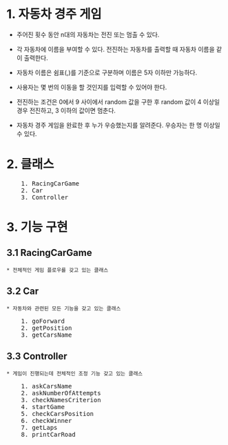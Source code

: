 # 1. 자동차 경주 게임

* 주어진 횟수 동안 n대의 자동차는 전진 또는 멈출 수 있다.

* 각 자동차에 이름을 부여할 수 있다. 전진하는 자동차를 출력할 때 자동차 이름을 같이 출력한다.

* 자동차 이름은 쉼표(,)를 기준으로 구분하며 이름은 5자 이하만 가능하다.

* 사용자는 몇 번의 이동을 할 것인지를 입력할 수 있어야 한다.

* 전진하는 조건은 0에서 9 사이에서 random 값을 구한 후 random 값이 4 이상일 경우 전진하고,
 3 이하의 값이면 멈춘다.

* 자동차 경주 게임을 완료한 후 누가 우승했는지를 알려준다. 우승자는 한 명 이상일 수 있다.

#

# 2. 클래스
<pre>
    1. RacingCarGame
    2. Car
    3. Controller
</pre>

# 3. 기능 구현

## 3.1 RacingCarGame
    * 전체적인 게임 플로우를 갖고 있는 클래스

## 3.2 Car
    * 자동차와 관련된 모든 기능을 갖고 있는 클래스
<pre>
    1. goForward
    2. getPosition
    3. getCarsName
</pre>

## 3.3 Controller
    * 게임이 진행되는데 전체적인 조정 기능 갖고 있는 클래스
<pre>
    1. askCarsName
    2. askNumberOfAttempts
    3. checkNamesCriterion
    4. startGame
    5. checkCarsPosition
    6. checkWinner
    7. getLaps
    8. printCarRoad
</pre>

